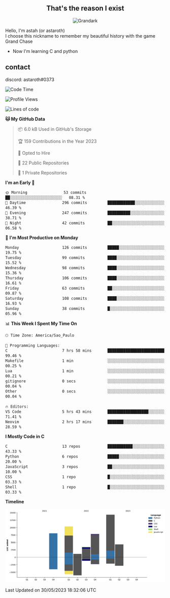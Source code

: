 <h2 align="center">That's the reason I exist</h2>

<p align="center">
  <img src="https://i.imgur.com/5HXDsn9.gif" width="500" alt="Grandark" href="https://www.artstation.com/artwork/dOBdmX" title="Grandark">
</p>


Hello, I'm astah (or astaroth)  
I choose this nickname to remember my beautiful history with the game Grand Chase  

- Now I'm learning C and python

## contact

discord: astaroth#0373
<!--START_SECTION:waka-->
![Code Time](http://img.shields.io/badge/Code%20Time-297%20hrs%2027%20mins-blue)

![Profile Views](http://img.shields.io/badge/Profile%20Views-7-blue)

![Lines of code](https://img.shields.io/badge/From%20Hello%20World%20I%27ve%20Written-49.6%20thousand%20lines%20of%20code-blue)

**🐱 My GitHub Data** 

> 📦 6.0 kB Used in GitHub's Storage 
 > 
> 🏆 159 Contributions in the Year 2023
 > 
> 💼 Opted to Hire
 > 
> 📜 22 Public Repositories 
 > 
> 🔑 1 Private Repositories 
 > 
**I'm an Early 🐤** 

```text
🌞 Morning                53 commits          ██░░░░░░░░░░░░░░░░░░░░░░░   08.31 % 
🌆 Daytime                296 commits         ████████████░░░░░░░░░░░░░   46.39 % 
🌃 Evening                247 commits         ██████████░░░░░░░░░░░░░░░   38.71 % 
🌙 Night                  42 commits          ██░░░░░░░░░░░░░░░░░░░░░░░   06.58 % 
```
📅 **I'm Most Productive on Monday** 

```text
Monday                   126 commits         █████░░░░░░░░░░░░░░░░░░░░   19.75 % 
Tuesday                  99 commits          ████░░░░░░░░░░░░░░░░░░░░░   15.52 % 
Wednesday                98 commits          ████░░░░░░░░░░░░░░░░░░░░░   15.36 % 
Thursday                 106 commits         ████░░░░░░░░░░░░░░░░░░░░░   16.61 % 
Friday                   63 commits          ██░░░░░░░░░░░░░░░░░░░░░░░   09.87 % 
Saturday                 108 commits         ████░░░░░░░░░░░░░░░░░░░░░   16.93 % 
Sunday                   38 commits          █░░░░░░░░░░░░░░░░░░░░░░░░   05.96 % 
```


📊 **This Week I Spent My Time On** 

```text
🕑︎ Time Zone: America/Sao_Paulo

💬 Programming Languages: 
C                        7 hrs 58 mins       █████████████████████████   99.46 % 
Makefile                 1 min               ░░░░░░░░░░░░░░░░░░░░░░░░░   00.25 % 
Lua                      1 min               ░░░░░░░░░░░░░░░░░░░░░░░░░   00.21 % 
gitignore                0 secs              ░░░░░░░░░░░░░░░░░░░░░░░░░   00.04 % 
Other                    0 secs              ░░░░░░░░░░░░░░░░░░░░░░░░░   00.04 % 

🔥 Editors: 
VS Code                  5 hrs 43 mins       ██████████████████░░░░░░░   71.41 % 
Neovim                   2 hrs 17 mins       ███████░░░░░░░░░░░░░░░░░░   28.59 % 
```

**I Mostly Code in C** 

```text
C                        13 repos            ███████████░░░░░░░░░░░░░░   43.33 % 
Python                   6 repos             █████░░░░░░░░░░░░░░░░░░░░   20.00 % 
JavaScript               3 repos             ██░░░░░░░░░░░░░░░░░░░░░░░   10.00 % 
CSS                      1 repo              █░░░░░░░░░░░░░░░░░░░░░░░░   03.33 % 
Shell                    1 repo              █░░░░░░░░░░░░░░░░░░░░░░░░   03.33 % 
```



**Timeline**

![Lines of Code chart](https://raw.githubusercontent.com/astahjmo/astahjmo/main/assets/bar_graph.png)


 Last Updated on 30/05/2023 18:32:06 UTC
<!--END_SECTION:waka-->
